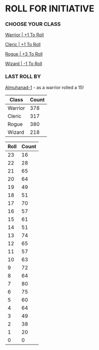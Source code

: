 # ROLL FOR INITIATIVE
### CHOOSE YOUR CLASS

[Warrior | +1 To Roll](https://github.com/benjaminsampica/benjaminsampica/issues/new?title=roll%7Cwarrior&body=Just+click+%27Submit+new+issue%27.)

[Cleric | +1 To Roll](https://github.com/benjaminsampica/benjaminsampica/issues/new?title=roll%7Ccleric&body=Just+click+%27Submit+new+issue%27.)

[Rogue | +3 To Roll](https://github.com/benjaminsampica/benjaminsampica/issues/new?title=roll%7Crogue&body=Just+click+%27Submit+new+issue%27.)

[Wizard | -1 To Roll](https://github.com/benjaminsampica/benjaminsampica/issues/new?title=roll%7Cwizard&body=Just+click+%27Submit+new+issue%27.)
### LAST ROLL BY
[Almuhanad-1](https://www.github.com/Almuhanad-1) - as a warrior rolled a 15!

|Class|Count|
|-|-|
|Warrior|378|
|Cleric|317|
|Rogue|380|
|Wizard|218|

|Roll|Count|
|-|-|
|23|16
|22|28
|21|65
|20|64
|19|49
|18|51
|17|70
|16|57
|15|61
|14|51
|13|74
|12|65
|11|57
|10|63
|9|72
|8|64
|7|80
|6|75
|5|60
|4|64
|3|49
|2|38
|1|20
|0|0
